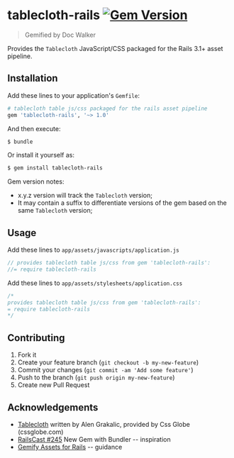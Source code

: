 # tablecloth-rails [![Gem Version](https://badge.fury.io/rb/tablecloth-rails.png)](http://badge.fury.io/rb/tablecloth-rails)

> Gemified by Doc Walker

Provides the `Tablecloth` JavaScript/CSS packaged for the Rails 3.1+ asset pipeline.

## Installation

Add these lines to your application's `Gemfile`:

```rb
# tablecloth table js/css packaged for the rails asset pipeline
gem 'tablecloth-rails', '~> 1.0'
```

And then execute:

```sh
$ bundle
```

Or install it yourself as:

```sh
$ gem install tablecloth-rails
```

Gem version notes:

  - x.y.z version will track the `Tablecloth` version;
  - It may contain a suffix to differentiate versions of the gem based on the same `Tablecloth` version;

## Usage

Add these lines to `app/assets/javascripts/application.js`

```js
// provides tablecloth table js/css from gem 'tablecloth-rails':
//= require tablecloth-rails
```

Add these lines to `app/assets/stylesheets/application.css`

```css
/*
provides tablecloth table js/css from gem 'tablecloth-rails':
= require tablecloth-rails
*/
```

## Contributing

1. Fork it
2. Create your feature branch (`git checkout -b my-new-feature`)
3. Commit your changes (`git commit -am 'Add some feature'`)
4. Push to the branch (`git push origin my-new-feature`)
5. Create new Pull Request

## Acknowledgements

- [Tablecloth](http://cssglobe.com/lab/tablecloth/) written by Alen Grakalic, provided by Css Globe (cssglobe.com)
- [RailsCast #245](http://railscasts.com/episodes/245-new-gem-with-bundler) New Gem with Bundler -- inspiration
- [Gemify Assets for Rails](http://prioritized.net/blog/gemify-assets-for-rails/) -- guidance
